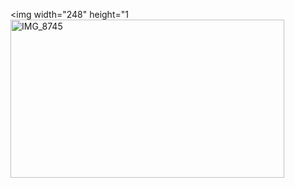 <img width="248" height="1<img width="438" height="253" alt="IMG_8745" src="https://github.com/user-attachments/assets/33b5fad8-093f-4d4e-bb08-7ca3194d76e0" />
